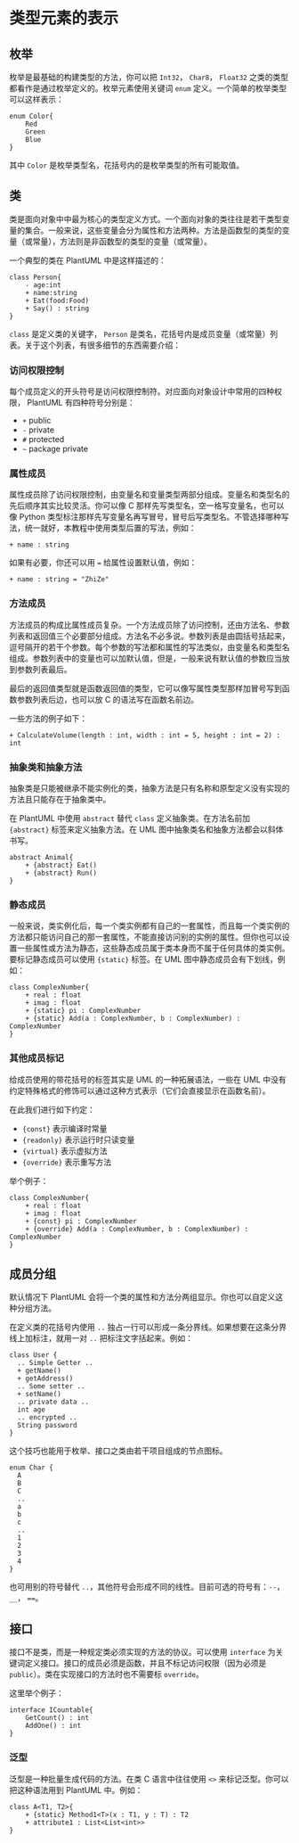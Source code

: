 # 类型元素的表示

## 枚举

枚举是最基础的构建类型的方法，你可以把 `Int32`， `Char8`， `Float32` 之类的类型都看作是通过枚举定义的。枚举元素使用关键词 `enum` 定义。一个简单的枚举类型可以这样表示：

```PlantUML
enum Color{
    Red
    Green
    Blue
}
```

其中 `Color` 是枚举类型名，花括号内的是枚举类型的所有可能取值。

## 类

类是面向对象中中最为核心的类型定义方式。一个面向对象的类往往是若干类型变量的集合。一般来说，这些变量会分为属性和方法两种。方法是函数型的类型的变量（或常量），方法则是非函数型的类型的变量（或常量）。

一个典型的类在 PlantUML 中是这样描述的：

```PlantUML
class Person{
    - age:int
    + name:string
    + Eat(food:Food)
    + Say() : string
}
```

`class` 是定义类的关键字， `Person` 是类名，花括号内是成员变量（或常量）列表。关于这个列表，有很多细节的东西需要介绍：

### 访问权限控制

每个成员定义的开头符号是访问权限控制符。对应面向对象设计中常用的四种权限， PlantUML 有四种符号分别是：

* `+` public
* `-` private
* `#` protected
* `~` package private

### 属性成员

属性成员除了访问权限控制，由变量名和变量类型两部分组成。变量名和类型名的先后顺序其实比较灵活。你可以像 C 那样先写类型名，空一格写变量名，也可以像 Python 类型标注那样先写变量名再写冒号，冒号后写类型名。不管选择哪种写法，统一就好，本教程中使用类型后置的写法，例如：

```PlantUML
+ name : string
```

如果有必要，你还可以用 `=` 给属性设置默认值，例如：

```PlantUML
+ name : string = "ZhiZe"
```

### 方法成员

方法成员的构成比属性成员复杂。一个方法成员除了访问控制，还由方法名、参数列表和返回值三个必要部分组成。方法名不必多说。参数列表是由圆括号括起来，逗号隔开的若干个参数。每个参数的写法都和属性的写法类似，由变量名和类型名组成。参数列表中的变量也可以加默认值，但是，一般来说有默认值的参数应当放到参数列表最后。

最后的返回值类型就是函数返回值的类型，它可以像写属性类型那样加冒号写到函数参数列表后边，也可以放 C 的语法写在函数名前边。

一些方法的例子如下：

```PlantUML
+ CalculateVolume(length : int, width : int = 5, height : int = 2) : int
```

### 抽象类和抽象方法

抽象类是只能被继承不能实例化的类，抽象方法是只有名称和原型定义没有实现的方法且只能存在于抽象类中。

在 PlantUML 中使用 `abstract` 替代 `class` 定义抽象类。在方法名前加 `{abstract}` 标签来定义抽象方法。在 UML 图中抽象类名和抽象方法都会以斜体书写。

```PlantUML
abstract Animal{
    + {abstract} Eat()
    + {abstract} Run()
}
```

### 静态成员

一般来说，类实例化后，每一个类实例都有自己的一套属性，而且每一个类实例的方法都只能访问自己的那一套属性，不能直接访问别的实例的属性。但你也可以设置一些属性或方法为静态，这些静态成员属于类本身而不属于任何具体的类实例。要标记静态成员可以使用 `{static}` 标签。在 UML 图中静态成员会有下划线，例如：

```PlantUML
class ComplexNumber{
    + real : float
    + imag : float
    + {static} pi : ComplexNumber
    + {static} Add(a : ComplexNumber, b : ComplexNumber) : ComplexNumber
}
```

### 其他成员标记

给成员使用的带花括号的标签其实是 UML 的一种拓展语法，一些在 UML 中没有约定特殊格式的修饰可以通过这种方式表示（它们会直接显示在函数名前）。

在此我们进行如下约定：

* `{const}` 表示编译时常量
* `{readonly}` 表示运行时只读变量
* `{virtual}` 表示虚拟方法
* `{override}` 表示重写方法

举个例子：

```PlantUML
class ComplexNumber{
    + real : float
    + imag : float
    + {const} pi : ComplexNumber
    + {override} Add(a : ComplexNumber, b : ComplexNumber) : ComplexNumber
}
```

## 成员分组

默认情况下 PlantUML 会将一个类的属性和方法分两组显示。你也可以自定义这种分组方法。

在定义类的花括号内使用 `..` 独占一行可以形成一条分界线。如果想要在这条分界线上加标注，就用一对 `..` 把标注文字括起来。例如：

```PlantUML
class User {
  .. Simple Getter ..
  + getName()
  + getAddress()
  .. Some setter ..
  + setName()
  .. private data ..
  int age
  .. encrypted ..
  String password
}
```

这个技巧也能用于枚举、接口之类由若干项目组成的节点图标。

```PlantUML
enum Char {
  A
  B
  C
  ..
  a
  b
  c
  ..
  1
  2
  3
  4
}
```

也可用别的符号替代 `..`，其他符号会形成不同的线性。目前可选的符号有：`--`， `__`， `==`。

## 接口

接口不是类，而是一种规定类必须实现的方法的协议。可以使用 `interface` 为关键词定义接口。接口的成员必须是函数，并且不标记访问权限（因为必须是 `public`）。类在实现接口的方法时也不需要标 `override`。

这里举个例子：

```PlantUML
interface ICountable{
    GetCount() : int
    AddOne() : int
}
```

### 泛型

泛型是一种批量生成代码的方法。在类 C 语言中往往使用 `<>` 来标记泛型。你可以把这种语法用到 PlantUML 中。例如：

```PlantUML
class A<T1, T2>{
    + {static} Method1<T>(x : T1, y : T) : T2
    + attribute1 : List<List<int>>
}
```